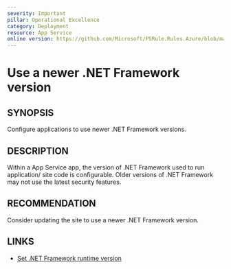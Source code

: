 ```yaml
---
severity: Important
pillar: Operational Excellence
category: Deployment
resource: App Service
online version: https://github.com/Microsoft/PSRule.Rules.Azure/blob/main/docs/rules/en/Azure.AppService.NETVersion.md
---
```


# Use a newer .NET Framework version

## SYNOPSIS

Configure applications to use newer .NET Framework versions.

## DESCRIPTION

Within a App Service app, the version of .NET Framework used to run application/ site code is configurable.
Older versions of .NET Framework may not use the latest security features.

## RECOMMENDATION

Consider updating the site to use a newer .NET Framework version.

## LINKS

- [Set .NET Framework runtime version](https://docs.microsoft.com/azure/app-service/configure-language-dotnet-framework#set-net-framework-runtime-version)
